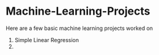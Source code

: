 # Machine-Learning-Projects
Here are a few basic machine learning projects worked on
1. Simple Linear Regression
2. 
